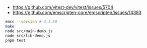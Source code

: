 - https://github.com/vitest-dev/vitest/issues/5704
- https://github.com/emscripten-core/emscripten/issues/14383

```sh
emcc --version # 3.1.59
make
node src/main-demo.js
node src/lib-demo.js
pnpm test
```
